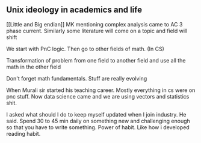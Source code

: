 ## Unix ideology in academics and life

[[Little and Big endian]]
MK mentioning complex analysis came to AC 3 phase current. 
Similarly some literature will come on a topic and field will shift

We start with PnC logic. Then go to other fields of math. (In CS)

Transformation of problem from one field to another field and use all the math in the other field 

Don't forget math fundamentals. Stuff are really evolving 

When Murali sir started his teaching career. Mostly everything in cs were on pnc stuff. Now data science came and we are using vectors and statistics shit. 

I asked what should I do to keep myself updated when I join industry.
He said. Spend 30 to 45 min daily on something new and challenging enough so that you have to write something. Power of habit. Like how i developed reading habit. 